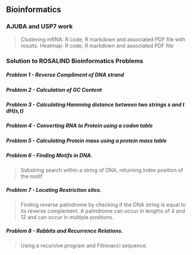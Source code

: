 ## Bioinformatics

### AJUBA and USP7 work
> Clustering mRNA: R code, R markdown and associated PDF file with results.
> Heatmap: R code, R markdown and associated PDF file




### Solution to ROSALIND Bioinformatics Problems

##### Problem 1 - Reverse Compliment of DNA strand

##### Problem 2 - Calculation of GC Content

##### Problem 3 - Calculating Hamming distance between two strings s and t dH(s,t)

##### Problem 4 - Converting RNA to Protein using a codon table

##### Problem 5 - Calculating Protein mass using a protein mass table

##### Problem 6 - Finding Motifs in DNA. 
> Substring search within a string of DNA, returning index position of the motif

##### Problem 7 - Locating Restriction sites. 
> Finding reverse palindrome by checking if the DNA string is equal to its reverse complement. A palindrome can occur in lengths of 4 and 12 and can occur in multiple positions. 

##### Problem 8 - Rabbits and Recurrence Relations. 
> Using a recursive program and Fibonacci sequence.

